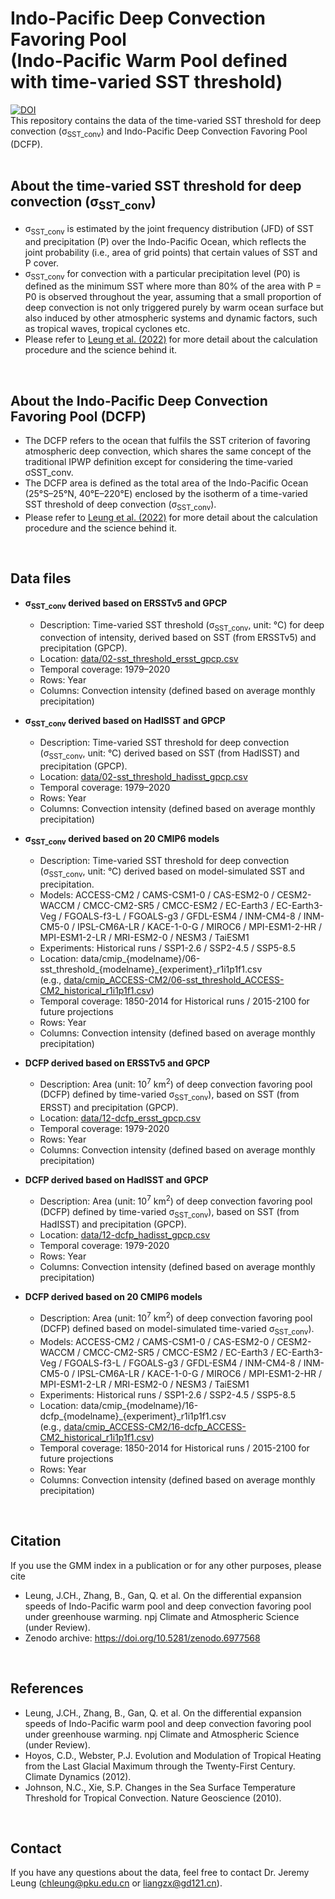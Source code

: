<!-- # Indo-Pacific Deep Convection Favoring Pool -->
Indo-Pacific Deep Convection Favoring Pool <br />
(Indo-Pacific Warm Pool defined with time-varied SST threshold)
=====
[![DOI](https://zenodo.org/badge/520879810.svg)](https://zenodo.org/badge/latestdoi/520879810) <br />
This repository contains the data of the time-varied SST threshold for deep convection (σ<sub>SST_conv</sub>) and Indo-Pacific Deep Convection Favoring Pool (DCFP).
<br /> <br />
 
<!-- 
**Overview**
-----
- This repository contains the data of the Indo-Pacific Deep Convection Favoring Pool (Indo-Pacific Warm Pool defined with time-varied SST threshold).
 <br />  
 -->


**About the time-varied SST threshold for deep convection (σ<sub>SST_conv</sub>)**
-----
- σ<sub>SST_conv</sub> is estimated by the joint frequency distribution (JFD) of SST and precipitation (P) over the Indo-Pacific Ocean, which reflects the joint probability (i.e., area of grid points) that certain values of SST and P cover.
- σ<sub>SST_conv</sub> for convection with a particular precipitation level (P0) is defined as the minimum SST where more than 80% of the area with P = P0 is observed throughout the year, assuming that a small proportion of deep convection is not only triggered purely by warm ocean surface but also induced by other atmospheric systems and dynamic factors, such as tropical waves, tropical cyclones etc. 
- Please refer to [Leung et al. (2022)](https://doi.org/ ) for more detail about the calculation procedure and the science behind it.
 <br /> 
 
 
**About the Indo-Pacific Deep Convection Favoring Pool (DCFP)**
-----
- The DCFP refers to the ocean that fulfils the SST criterion of favoring atmospheric deep convection, which shares the same concept of the traditional IPWP definition except for considering the time-varied σSST_conv.
- The DCFP area is defined as the total area of the Indo-Pacific Ocean (25°S–25°N, 40°E–220°E) enclosed by the isotherm of a time-varied SST threshold of deep convection (σ<sub>SST_conv</sub>). 
- Please refer to [Leung et al. (2022)](https://doi.org/ ) for more detail about the calculation procedure and the science behind it.
 <br /> 
 
**Data files**
-----
- **σ<sub>SST_conv</sub> derived based on ERSSTv5 and GPCP**
  - Description: Time-varied SST threshold (σ<sub>SST_conv</sub>, unit: °C) for deep convection of intensity, derived based on SST (from ERSSTv5) and precipitation (GPCP).
  - Location: [data/02-sst_threshold_ersst_gpcp.csv](https://github.com/jeremychleung/Indo-Pacific-Deep-Convection-Favoring-Pool/blob/main/data/02-sst_threshold_ersst_gpcp.csv)
  - Temporal coverage: 1979–2020
  - Rows: Year
  - Columns: Convection intensity (defined based on average monthly precipitation)
  
- **σ<sub>SST_conv</sub> derived based on HadISST and GPCP**
  - Description: Time-varied SST threshold for deep convection (σ<sub>SST_conv</sub>, unit: °C) derived based on SST (from HadISST) and precipitation (GPCP).
  - Location: [data/02-sst_threshold_hadisst_gpcp.csv](https://github.com/jeremychleung/Indo-Pacific-Deep-Convection-Favoring-Pool/blob/main/data/02-sst_threshold_hadisst_gpcp.csv)
  - Temporal coverage: 1979–2020
  - Rows: Year
  - Columns: Convection intensity (defined based on average monthly precipitation)
  
- **σ<sub>SST_conv</sub> derived based on 20 CMIP6 models**
  - Description: Time-varied SST threshold for deep convection (σ<sub>SST_conv</sub>, unit: °C) derived based on model-simulated SST and precipitation.
  - Models: ACCESS-CM2 / CAMS-CSM1-0 / CAS-ESM2-0 / CESM2-WACCM / CMCC-CM2-SR5 / CMCC-ESM2 / EC-Earth3 / EC-Earth3-Veg / FGOALS-f3-L / FGOALS-g3 / GFDL-ESM4 / INM-CM4-8 / INM-CM5-0 / IPSL-CM6A-LR / KACE-1-0-G / MIROC6 / MPI-ESM1-2-HR / MPI-ESM1-2-LR / MRI-ESM2-0 / NESM3 / TaiESM1
  - Experiments: Historical runs / SSP1-2.6 / SSP2-4.5 / SSP5-8.5
  - Location: data/cmip_{modelname}/06-sst_threshold_{modelname}_{experiment}_r1i1p1f1.csv <br /> 
  (e.g., [data/cmip_ACCESS-CM2/06-sst_threshold_ACCESS-CM2_historical_r1i1p1f1.csv](https://github.com/jeremychleung/Indo-Pacific-Deep-Convection-Favoring-Pool/blob/main/data/cmip_ACCESS-CM2/06-sst_threshold_ACCESS-CM2_historical_r1i1p1f1.csv))
  - Temporal coverage: 1850-2014 for Historical runs / 2015-2100 for future projections
  - Rows: Year
  - Columns: Convection intensity (defined based on average monthly precipitation)

- **DCFP derived based on ERSSTv5 and GPCP**
  - Description: Area (unit: 10<sup>7</sup> km<sup>2</sup>) of deep convection favoring pool (DCFP) defined by time-varied σ<sub>SST_conv</sub>), based on SST (from ERSST) and precipitation (GPCP).
  - Location: [data/12-dcfp_ersst_gpcp.csv](https://github.com/jeremychleung/Indo-Pacific-Deep-Convection-Favoring-Pool/blob/main/data/12-dcfp_ersst_gpcp.csv)
  - Temporal coverage: 1979-2020
  - Rows: Year
  - Columns: Convection intensity (defined based on average monthly precipitation)
  
- **DCFP derived based on HadISST and GPCP**
  - Description: Area (unit: 10<sup>7</sup> km<sup>2</sup>) of deep convection favoring pool (DCFP) defined by time-varied σ<sub>SST_conv</sub>), based on SST (from HadISST) and precipitation (GPCP).
  - Location: [data/12-dcfp_hadisst_gpcp.csv](https://github.com/jeremychleung/Indo-Pacific-Deep-Convection-Favoring-Pool/blob/main/data/12-dcfp_hadisst_gpcp.csv)
  - Temporal coverage: 1979-2020
  - Rows: Year
  - Columns: Convection intensity (defined based on average monthly precipitation)

- **DCFP derived based on 20 CMIP6 models**
  - Description: Area (unit: 10<sup>7</sup> km<sup>2</sup>) of deep convection favoring pool (DCFP) defined based on model-simulated time-varied σ<sub>SST_conv</sub>).
  - Models: ACCESS-CM2 / CAMS-CSM1-0 / CAS-ESM2-0 / CESM2-WACCM / CMCC-CM2-SR5 / CMCC-ESM2 / EC-Earth3 / EC-Earth3-Veg / FGOALS-f3-L / FGOALS-g3 / GFDL-ESM4 / INM-CM4-8 / INM-CM5-0 / IPSL-CM6A-LR / KACE-1-0-G / MIROC6 / MPI-ESM1-2-HR / MPI-ESM1-2-LR / MRI-ESM2-0 / NESM3 / TaiESM1
  - Experiments: Historical runs / SSP1-2.6 / SSP2-4.5 / SSP5-8.5
  - Location: data/cmip_{modelname}/16-dcfp_{modelname}_{experiment}_r1i1p1f1.csv <br /> 
  (e.g., [data/cmip_ACCESS-CM2/16-dcfp_ACCESS-CM2_historical_r1i1p1f1.csv](https://github.com/jeremychleung/Indo-Pacific-Deep-Convection-Favoring-Pool/blob/main/data/cmip_ACCESS-CM2/16-dcfp_ACCESS-CM2_historical_r1i1p1f1_.csv))
  - Temporal coverage: 1850-2014 for Historical runs / 2015-2100 for future projections
  - Rows: Year
  - Columns: Convection intensity (defined based on average monthly precipitation)
  
  
<br /> 
  

**Citation**
-----
If you use the GMM index in a publication or for any other purposes, please cite 
<!--
- Leung, J.CH., Qian, W., Zhang, P. et al. Geopotential-based Multivariate MJO Index: extending RMM-like indices to pre-satellite era. Clim Dyn (2022). https://doi.org/10.1007/s00382-022-06142-2
-->
- Leung, J.CH., Zhang, B., Gan, Q. et al. On the differential expansion speeds of Indo-Pacific warm pool and deep convection favoring pool under greenhouse warming.  npj Climate and Atmospheric Science (under Review). 
- Zenodo archive: https://doi.org/10.5281/zenodo.6977568

<br /> 

**References**
-----
<!-- - Wheeler, M.C., Hendon, H.H. An All-Season Real-Time Multivariate MJO Index: Development of an Index for Monitoring and Prediction. Mon Weather Rev 132:1917–1932 (2004). https://journals.ametsoc.org/view/journals/mwre/132/8/1520-0493_2004_132_1917_aarmmi_2.0.co_2.xml -->
- Leung, J.CH., Zhang, B., Gan, Q. et al. On the differential expansion speeds of Indo-Pacific warm pool and deep convection favoring pool under greenhouse warming.  npj Climate and Atmospheric Science (under Review). 
- Hoyos, C.D., Webster, P.J. Evolution and Modulation of Tropical Heating from the Last Glacial Maximum through the Twenty-First Century. Climate Dynamics (2012).
- Johnson, N.C., Xie, S.P. Changes in the Sea Surface Temperature Threshold for Tropical Convection. Nature Geoscience (2010).
<br /> 


**Contact**
-----
If you have any questions about the data, feel free to contact Dr. Jeremy Leung (chleung@pku.edu.cn or liangzx@gd121.cn).
<br /> 
